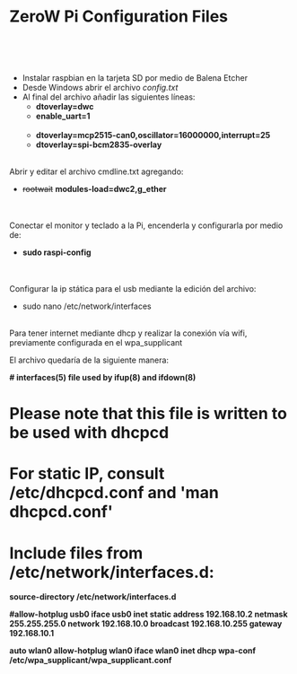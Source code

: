 <h1> ZeroW Pi Configuration Files </h1>
<br></br>
<br><ul>
<li>Instalar raspbian en la tarjeta SD por medio de Balena Etcher
<li>Desde Windows abrir el archivo <i>config.txt</i>
<li>Al final del archivo añadir las siguientes líneas:
  <ul><li><b>dtoverlay=dwc
      <li>enable_uart=1</b>
      <br></br>
      <li><b>dtoverlay=mcp2515-can0,oscillator=16000000,interrupt=25
      <li>dtoverlay=spi-bcm2835-overlay</b>
  </ul>
</ul>
<br>Abrir y editar el archivo cmdline.txt agregando:
<ul>
  <li><s>rootwait</s> <b>modules-load=dwc2,g_ether</b>
</ul>
</br>
<br>Conectar el monitor y teclado a la Pi, encenderla y configurarla por medio de:
<ul>
  <li><b>sudo raspi-config</b>
</ul>
</br>
<br>Configurar la ip stática para el usb mediante la edición del archivo:</br>
<ul>
  <li>sudo nano /etc/network/interfaces
</ul>
<br>Para tener internet mediante dhcp y realizar la conexión vía wifi, previamente configurada en el wpa_supplicant</br>
<p>El archivo quedaría de la siguiente manera:
<br><p><b>
# interfaces(5) file used by ifup(8) and ifdown(8)

# Please note that this file is written to be used with dhcpcd

# For static IP, consult /etc/dhcpcd.conf and 'man dhcpcd.conf'

# Include files from /etc/network/interfaces.d:

source-directory /etc/network/interfaces.d

#allow-hotplug usb0
iface usb0 inet static
address 192.168.10.2
netmask 255.255.255.0
network 192.168.10.0
broadcast 192.168.10.255
gateway 192.168.10.1

auto wlan0
allow-hotplug wlan0
iface wlan0 inet dhcp
wpa-conf /etc/wpa_supplicant/wpa_supplicant.conf
</b>

